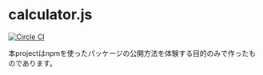 # calculator.js

[![Circle CI](https://circleci.com/gh/keitarou/calculator.js.svg?style=svg)](https://circleci.com/gh/keitarou/calculator.js)

本projectはnpmを使ったパッケージの公開方法を体験する目的のみで作ったものであります。
